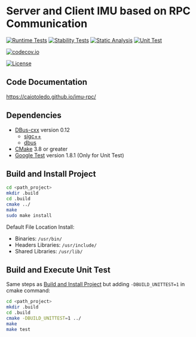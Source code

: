 # Server and Client IMU based on RPC Communication

[![Runtime Tests](https://github.com/caiotoledo/imu-rpc/workflows/Runtime%20Tests/badge.svg)](https://github.com/caiotoledo/imu-rpc/actions)
[![Stability Tests](https://github.com/caiotoledo/imu-rpc/workflows/Stability%20Tests/badge.svg)](https://github.com/caiotoledo/imu-rpc/actions)
[![Static Analysis](https://github.com/caiotoledo/imu-rpc/workflows/Static%20Analysis/badge.svg)](https://github.com/caiotoledo/imu-rpc/actions)
[![Unit Test](https://github.com/caiotoledo/imu-rpc/workflows/Unittesting/badge.svg)](https://github.com/caiotoledo/imu-rpc/actions)

[![codecov.io](https://codecov.io/github/caiotoledo/imu-rpc/coverage.svg?branch=master)](https://codecov.io/github/caiotoledo/imu-rpc?branch=master)

[![License](https://img.shields.io/badge/license-MIT_License-blue.svg?style=flat)](LICENSE.md)

## Code Documentation
https://caiotoledo.github.io/imu-rpc/

## Dependencies

- [DBus-cxx](https://dbus-cxx.github.io/) version 0.12
  - [sigc++](https://github.com/libsigcplusplus/libsigcplusplus)
  - [dbus](https://www.freedesktop.org/wiki/Software/dbus/)
- [CMake](https://cmake.org/) 3.8 or greater
- [Google Test](https://github.com/google/googletest) version 1.8.1 (Only for Unit Test)

## Build and Install Project

```bash
cd <path_project>
mkdir .build
cd .build
cmake ../
make
sudo make install
```

Default File Location Install:
- Binaries: `/usr/bin/`
- Headers Libraries: `/usr/include/`
- Shared Libraries: `/usr/lib/`

## Build and Execute Unit Test

Same steps as [Build and Install Project](#Build-and-Install-Project) but adding `-DBUILD_UNITTEST=1` in cmake command:

```bash
cd <path_project>
mkdir .build
cd .build
cmake -DBUILD_UNITTEST=1 ../
make
make test
```
